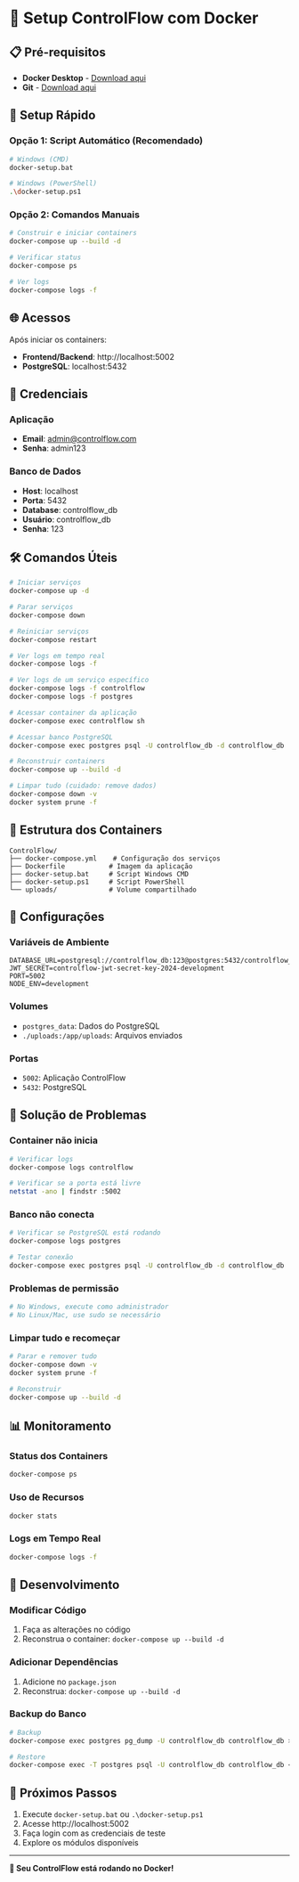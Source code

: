 # 🐳 Setup ControlFlow com Docker

## 📋 Pré-requisitos

- **Docker Desktop** - [Download aqui](https://www.docker.com/products/docker-desktop/)
- **Git** - [Download aqui](https://git-scm.com/)

## 🚀 Setup Rápido

### Opção 1: Script Automático (Recomendado)
```bash
# Windows (CMD)
docker-setup.bat

# Windows (PowerShell)
.\docker-setup.ps1
```

### Opção 2: Comandos Manuais
```bash
# Construir e iniciar containers
docker-compose up --build -d

# Verificar status
docker-compose ps

# Ver logs
docker-compose logs -f
```

## 🌐 Acessos

Após iniciar os containers:

- **Frontend/Backend**: http://localhost:5002
- **PostgreSQL**: localhost:5432

## 🔐 Credenciais

### Aplicação
- **Email**: admin@controlflow.com
- **Senha**: admin123

### Banco de Dados
- **Host**: localhost
- **Porta**: 5432
- **Database**: controlflow_db
- **Usuário**: controlflow_db
- **Senha**: 123

## 🛠️ Comandos Úteis

```bash
# Iniciar serviços
docker-compose up -d

# Parar serviços
docker-compose down

# Reiniciar serviços
docker-compose restart

# Ver logs em tempo real
docker-compose logs -f

# Ver logs de um serviço específico
docker-compose logs -f controlflow
docker-compose logs -f postgres

# Acessar container da aplicação
docker-compose exec controlflow sh

# Acessar banco PostgreSQL
docker-compose exec postgres psql -U controlflow_db -d controlflow_db

# Reconstruir containers
docker-compose up --build -d

# Limpar tudo (cuidado: remove dados)
docker-compose down -v
docker system prune -f
```

## 📁 Estrutura dos Containers

```
ControlFlow/
├── docker-compose.yml    # Configuração dos serviços
├── Dockerfile           # Imagem da aplicação
├── docker-setup.bat     # Script Windows CMD
├── docker-setup.ps1     # Script PowerShell
└── uploads/             # Volume compartilhado
```

## 🔧 Configurações

### Variáveis de Ambiente
```env
DATABASE_URL=postgresql://controlflow_db:123@postgres:5432/controlflow_db
JWT_SECRET=controlflow-jwt-secret-key-2024-development
PORT=5002
NODE_ENV=development
```

### Volumes
- `postgres_data`: Dados do PostgreSQL
- `./uploads:/app/uploads`: Arquivos enviados

### Portas
- `5002`: Aplicação ControlFlow
- `5432`: PostgreSQL

## 🚨 Solução de Problemas

### Container não inicia
```bash
# Verificar logs
docker-compose logs controlflow

# Verificar se a porta está livre
netstat -ano | findstr :5002
```

### Banco não conecta
```bash
# Verificar se PostgreSQL está rodando
docker-compose logs postgres

# Testar conexão
docker-compose exec postgres psql -U controlflow_db -d controlflow_db
```

### Problemas de permissão
```bash
# No Windows, execute como administrador
# No Linux/Mac, use sudo se necessário
```

### Limpar tudo e recomeçar
```bash
# Parar e remover tudo
docker-compose down -v
docker system prune -f

# Reconstruir
docker-compose up --build -d
```

## 📊 Monitoramento

### Status dos Containers
```bash
docker-compose ps
```

### Uso de Recursos
```bash
docker stats
```

### Logs em Tempo Real
```bash
docker-compose logs -f
```

## 🔄 Desenvolvimento

### Modificar Código
1. Faça as alterações no código
2. Reconstrua o container: `docker-compose up --build -d`

### Adicionar Dependências
1. Adicione no `package.json`
2. Reconstrua: `docker-compose up --build -d`

### Backup do Banco
```bash
# Backup
docker-compose exec postgres pg_dump -U controlflow_db controlflow_db > backup.sql

# Restore
docker-compose exec -T postgres psql -U controlflow_db controlflow_db < backup.sql
```

## 🎯 Próximos Passos

1. Execute `docker-setup.bat` ou `.\docker-setup.ps1`
2. Acesse http://localhost:5002
3. Faça login com as credenciais de teste
4. Explore os módulos disponíveis

---

**🎉 Seu ControlFlow está rodando no Docker!**
